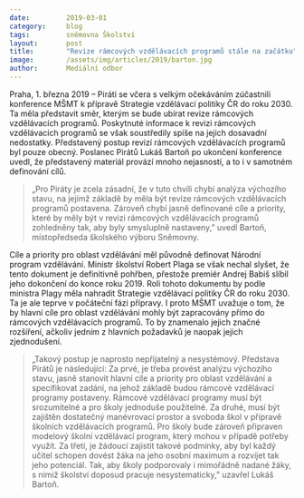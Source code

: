 ```yaml
---
date:         2019-03-01
category:     blog
tags:         sněmovna Školství
layout:       post
title:        "Revize rámcových vzdělávacích programů stále na začátku"
image:        /assets/img/articles/2019/barton.jpg
author:       Mediální odbor
---
```


Praha, 1. března 2019 – Piráti se včera s velkým očekáváním zúčastnili konference MŠMT k přípravě Strategie vzdělávací politiky ČR do roku 2030. Ta měla představit směr, kterým se bude ubírat revize rámcových vzdělávacích programů. Poskytnuté informace k revizi rámcových vzdělávacích programů se však soustředily spíše na jejich dosavadní nedostatky. Představený postup revizí rámcových vzdělávacích programů byl pouze obecný. Poslanec Pirátů Lukáš Bartoň po ukončení konference uvedl, že představený materiál provází mnoho nejasností, a to i v samotném definování cílů.

> „Pro Piráty je zcela zásadní, že v tuto chvíli chybí analýza výchozího stavu, na jejímž základě by měla být revize rámcových vzdělávacích programů postavena. Zároveň chybí jasně definované cíle a priority, které by měly být v revizi rámcových vzdělávacích programů zohledněny tak, aby byly smysluplně nastaveny,” uvedl Bartoň, místopředseda školského výboru Sněmovny.

Cíle a priority pro oblast vzdělávání měl původně definovat Národní program vzdělávání. Ministr školství Robert Plaga se však nechal slyšet, že tento dokument je definitivně pohřben, přestože premiér Andrej Babiš slíbil jeho dokončení do konce roku 2019. Roli tohoto dokumentu by podle ministra Plagy měla nahradit Strategie vzdělávací politiky ČR do roku 2030. Ta je ale teprve v počáteční fázi přípravy. I proto MŠMT uvažuje o tom, že by hlavní cíle pro oblast vzdělávání mohly být zapracovány přímo do rámcových vzdělávacích programů. To by znamenalo jejich značné rozšíření, ačkoliv jedním z hlavních požadavků je naopak jejich zjednodušení.

> „Takový postup je naprosto nepřijatelný a nesystémový. Představa Pirátů je následující: Za prvé, je třeba provést analýzu výchozího stavu, jasně stanovit hlavní cíle a priority pro oblast vzdělávání a specifikovat zadání, na jehož základě budou rámcové vzdělávací programy postaveny. Rámcové vzdělávací programy musí být srozumitelné a pro školy jednoduše použitelné. Za druhé, musí být zajištěn dostatečný manévrovací prostor a svoboda škol v přípravě školních vzdělávacích programů. Pro školy bude zároveň připraven modelový školní vzdělávací program, který mohou v případě potřeby využít. Za třetí, je žádoucí zajistit takové podmínky, aby byl každý učitel schopen dovést žáka na jeho osobní maximum a rozvíjet tak jeho potenciál. Tak, aby školy podporovaly i mimořádně nadané žáky, s nimiž školství doposud pracuje nesystematicky,” uzavřel Lukáš Bartoň.
